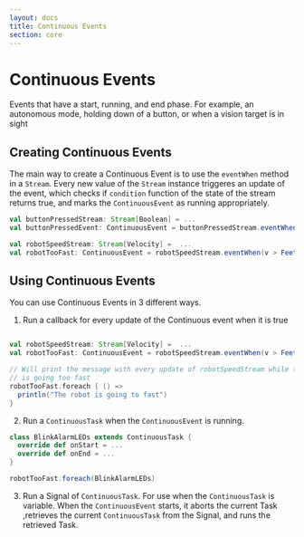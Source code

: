```yaml
---
layout: docs
title: Continuous Events
section: core
---
```


# Continuous Events
Events that have a start, running, and end phase. For example, an autonomous
mode, holding down of a button, or when a vision target is in sight

## Creating Continuous Events
The main way to create a Continuous Event is to use the `eventWhen` method in 
a `Stream`. Every new value of the `Stream` instance triggeres an update of the 
event, which checks if `condition` function of the state of the stream returns true, and marks 
the `ContinuousEvent` as running appropriately.

```scala
val buttonPressedStream: Stream[Boolean] = ...
val buttonPressedEvent: ContinuousEvent = buttonPressedStream.eventWhen(identity)

val robotSpeedStream: Stream[Velocity] =  ...
val robotTooFast: ContinuousEvent = robotSpeedStream.eventWhen(v > FeetPerSecond(20))
``` 


## Using Continuous Events
You can use Continuous Events in 3 different ways.
1. Run a callback for every update of the Continuous event when it is true
```scala

val robotSpeedStream: Stream[Velocity] =  ...
val robotTooFast: ContinuousEvent = robotSpeedStream.eventWhen(v > FeetPerSecond(20))

// Will print the message with every update of robotSpeedStream while the robot
// is going too fast
robotTooFast.foreach { () =>
  println("The robot is going to fast")
}
```

2. Run a `ContinuousTask` when the `ContinuousEvent` is running.
```scala
class BlinkAlarmLEDs extends ContinuousTask {
  override def onStart = ...
  override def onEnd = ...
}

robotTooFast.foreach(BlinkAlarmLEDs)

```

3. Run a Signal of `ContinuousTask`. 
For use when the `ContinuousTask` is variable. When the `ContinuousEvent` starts, it aborts the current Task
,retrieves the current `ContinuousTask` from the Signal, and runs the retrieved Task.  
